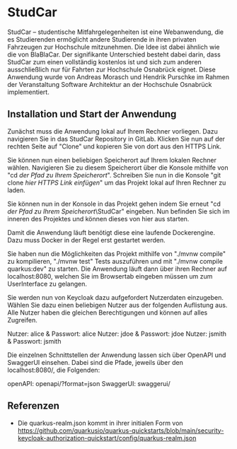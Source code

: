 # StudCar

StudCar – studentische Mitfahrgelegenheiten ist eine Webanwendung, die es Studierenden
ermöglicht andere Studierende in ihren privaten Fahrzeugen zur Hochschule mitzunehmen.
Die Idee ist dabei ähnlich wie die von BlaBlaCar. Der signifikante Unterschied besteht dabei darin,
dass StudCar zum einen vollständig kostenlos ist und sich zum anderen ausschließlich nur für Fahrten zur
Hochschule Osnabrück eignet. Diese Anwendung wurde von Andreas Morasch und Hendrik Purschke im Rahmen der
Veranstaltung Software Architektur an der Hochschule Osnabrück implementiert.

## Installation und Start der Anwendung

Zunächst muss die Anwendung lokal auf Ihrem Rechner vorliegen. Dazu navigieren Sie in das StudCar Repository in GitLab.
Klicken Sie nun auf der rechten Seite auf "Clone" und kopieren Sie von dort aus den HTTPS Link.

Sie können nun einen beliebigen Speicherort auf Ihrem lokalen Rechner wählen. Navigieren Sie zu diesem Speicherort über die Konsole
mithilfe von "cd _der Pfad zu Ihrem Speicherort_". Schreiben Sie nun in die Konsole "git clone _hier HTTPS Link einfügen_" um das
Projekt lokal auf Ihren Rechner zu laden.

Sie können nun in der Konsole in das Projekt gehen indem Sie erneut "cd _der Pfad zu Ihrem Speicherort_\StudCar" eingeben.
Nun befinden Sie sich im inneren des Projektes und können dieses von hier aus starten.

Damit die Anwendung läuft benötigt diese eine laufende Dockerengine. Dazu muss Docker in der Regel erst gestartet werden.

Sie haben nun die Möglichkeiten das Projekt mithilfe von "./mvnw compile" zu kompilieren, "./mvnw test" Tests auszuführen und
mit "./mvnw compile quarkus:dev" zu starten. Die Anwendung läuft dann über ihren Rechner auf localhost:8080, welchen Sie im Browsertab
eingeben müssen um zum UserInterface zu gelangen.

Sie werden nun von Keycloak dazu aufgefordert Nutzerdaten einzugeben. Wählen Sie dazu einen beliebigen Nutzer aus der folgenden Auflistung aus. Alle Nutzer haben die gleichen Berechtigungen und können auf alles Zugreifen.

Nutzer: alice & Passwort: alice
Nutzer: jdoe & Passwort: jdoe
Nutzer: jsmith & Passwort: jsmith

Die einzelnen Schnittstellen der Anwendung lassen sich über OpenAPI und SwaggerUI einsehen. Dabei sind die Pfade, jeweils über den localhost:8080/,
die Folgenden:

openAPI: openapi/?format=json
SwaggerUI: swaggerui/

## Referenzen

- Die quarkus-realm.json kommt in ihrer initialen Form von https://github.com/quarkusio/quarkus-quickstarts/blob/main/security-keycloak-authorization-quickstart/config/quarkus-realm.json

